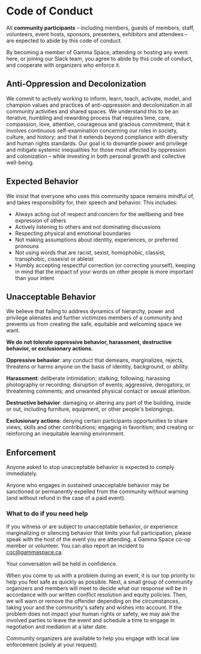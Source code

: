 # Code of Conduct

All **community participants** – including members, guests of members, staff, volunteers, event hosts, sponsors, presenters, exhibitors and attendees – are expected to abide by this code of conduct.

By becoming a member of Gamma Space, attending or hosting any event here, or joining our Slack team, you agree to abide by this code of conduct, and cooperate with organizers who enforce it.

## Anti-Oppression and Decolonization

We commit to actively working to inform, learn, teach, activate, model, and champion values and practices of anti-oppression and decolonization in all community activities and shared spaces. We understand this to be an iterative, humbling and rewarding process that requires time, care, compassion, love, attention, courageous and gracious commitment; that it involves continuous self-examination concerning our roles in society, culture, and history; and that it extends beyond compliance with diversity and human rights standards. Our goal is to dismantle power and privilege and mitigate systemic inequalities for those most affected by oppression and colonization – while investing in both personal growth and collective well-being. 

## Expected Behavior

We insist that everyone who uses this community space remains mindful of, and takes responsibility for, their speech and behavior. This includes:

- Always acting out of respect and concern for the wellbeing and free expression of others
- Actively listening to others and not dominating discussions
- Respecting physical and emotional boundaries
- Not making assumptions about identity, experiences, or preferred pronouns
- Not using words that are racist, sexist, homophobic, classist, transphobic, cissexist or ableist
- Humbly accepting respectful correction (or correcting yourself), keeping in mind that the impact of your words on other people is more important than your intent

## Unacceptable Behavior

We believe that failing to address dynamics of hierarchy, power and privilege alienates and further victimizes members of a community and prevents us from creating the safe, equitable and welcoming space we want.

**We do not tolerate oppressive behavior, harassment, destructive behavior, or exclusionary actions.**

**Oppressive behavior**: any conduct that demeans, marginalizes, rejects, threatens or harms anyone on the basis of identity, background, or ability.

**Harassment**: deliberate intimidation; stalking; following; harassing photography or recording; disruption of events; aggressive, derogatory, or threatening comments; and unwanted physical contact or sexual attention.

**Destructive behavior**: damaging or altering any part of the building, inside or out, including furniture, equipment, or other people's belongings.

**Exclusionary actions**: denying certain participants opportunities to share views, skills and other contributions; engaging in favoritism; and creating or reinforcing an inequitable learning environment.

## Enforcement

Anyone‭ ‬asked‭ ‬to‭ ‬stop‭ ‬unacceptable‭ ‬behavior‭ ‬is‭ ‬expected‭ ‬to‭ ‬comply‭ ‬immediately.

Anyone who engages in sustained ‬unacceptable behavior may be sanctioned ‬or‭ ‬permanent‭ly ‬expelled‭ ‬from‭ ‬the‭ ‬community‭ ‬without‭ ‬warning‭ (‬and‭ ‬without‭ ‬refund‭ ‬in‭ ‬the‭ ‬case‭ ‬of‭ ‬a‭ ‬paid‭ ‬event‭)‬.

### What to do if you need help

If you witness or are subject to unacceptable behavior, or experience marginalizing or silencing behavior that limits your full participation, please speak with the host of the event you are attending, a Gamma Space co-op member or volunteer. You can also report an incident to [coc@gammaspace.ca][1].

Your conversation will be held in confidence.

When you come to us with a problem during an event, it is our top priority to help you feel safe as quickly as possible. Next, a small group of community organizers and members will meet to decide what our response will be in accordance with our written conflict resolution and equity policies. Then, we will warn or remove the offender depending on the circumstances, taking your and the community's safety and wishes into account. If the problem does not impact your human rights or safety, we may ask the involved parties to leave the event and schedule a time to engage in negotiation and mediation at a later date.

Community‭ ‬organizers‭ ‬are‭ ‬available‭ ‬to‭ ‬help‭ you ‬engage‭ ‬with‭ ‬local‭ ‬law‭ ‬enforcement (solely at your request).

[1]:	mailto:coc@gammaspace.ca
